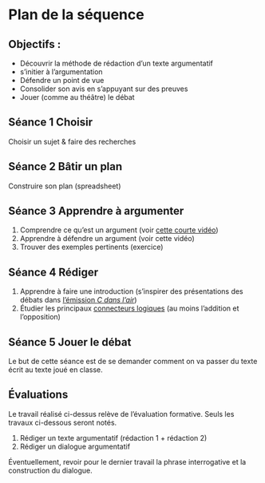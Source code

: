 # Plan de la séquence

## Objectifs :

- Découvrir la méthode de rédaction d’un texte argumentatif
- s’initier à l’argumentation
- Défendre un point de vue
- Consolider son avis en s’appuyant sur des preuves
- Jouer (comme au théâtre) le débat

## Séance 1 Choisir
Choisir un sujet & faire des recherches

## Séance 2 Bâtir un plan
Construire son plan (spreadsheet)

## Séance 3 Apprendre à argumenter

1. Comprendre ce qu’est un argument (voir [cette courte vidéo](https://youtu.be/9gdrixIzFhM))
2. Apprendre à défendre un argument (voir cette vidéo)
3. Trouver des exemples pertinents (exercice)

## Séance 4 Rédiger

1. Apprendre à faire une introduction (s’inspirer des présentations des débats dans [l’émission *C dans l’air*](https://www.france.tv/france-5/c-dans-l-air/))
2. Étudier les principaux [connecteurs logiques](https://www.ralentirtravaux.com/lettres/cours/connecteurs_logiques.php) (au moins l’addition et l’opposition)

## Séance 5 Jouer le débat

Le but de cette séance est de se demander comment on va passer du texte écrit au texte joué en classe.

## Évaluations

Le travail réalisé ci-dessus relève de l’évaluation formative. Seuls les travaux ci-dessous seront notés.

1. Rédiger un texte argumentatif (rédaction 1 + rédaction 2)
2. Rédiger un dialogue argumentatif

Éventuellement, revoir pour le dernier travail la phrase interrogative et la construction du dialogue.
